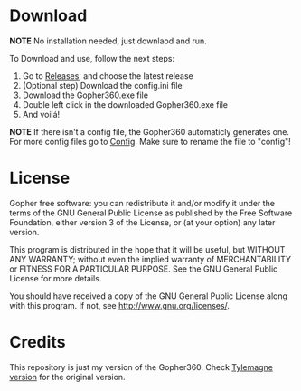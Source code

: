 Download
======

**NOTE**
No installation needed, just downlaod and run.

To Download and use, follow the next steps:
1. Go to [Releases](https://github.com/Toscan0/Gopher360/releases), and choose the latest release
2. (Optional step) Download the config.ini file 
3. Download the Gopher360.exe file 
4. Double left click in the downloaded Gopher360.exe file
5. And voilá! 

**NOTE**
If there isn't a config file, the Gopher360 automaticly generates one.
For more config files go to [Config](https://github.com/Toscan0/Gopher360/tree/master/Configs). Make sure to rename the file to "config"!

License
======
Gopher free software: you can redistribute it and/or modify it under the terms of the GNU General Public License as published by the Free Software Foundation, either version 3 of the License, or (at your option) any later version.

This program is distributed in the hope that it will be useful, but WITHOUT ANY WARRANTY; without even the implied warranty of MERCHANTABILITY or FITNESS FOR A PARTICULAR PURPOSE. See the GNU General Public License for more details.

You should have received a copy of the GNU General Public License along with this program.  If not, see http://www.gnu.org/licenses/.

Credits
======

This repository is just my version of the Gopher360.
Check [Tylemagne version](https://github.com/Tylemagne/Gopher360) for the original version.